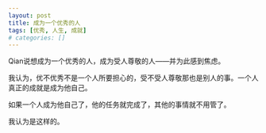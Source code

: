 ```yaml
---
layout: post
title: 成为一个优秀的人
tags: [优秀, 人生, 成就]
# categories: []
---
```


Qian说想成为一个优秀的人，成为受人尊敬的人——并为此感到焦虑。

我认为，优不优秀不是一个人所要担心的，受不受人尊敬那也是别人的事。一个人真正的成就是成为他自己。

如果一个人成为他自己了，他的任务就完成了，其他的事情就不用管了。

我认为是这样的。
